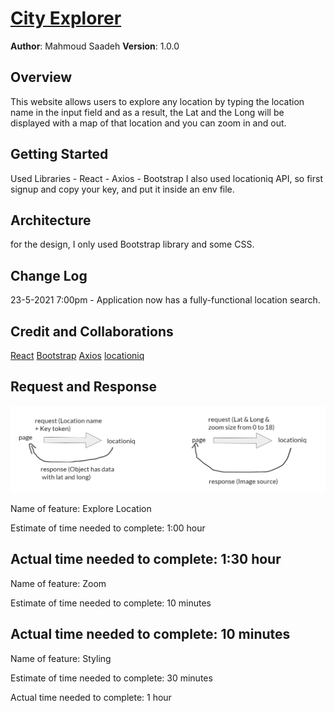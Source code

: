 # [City Explorer](https://city-explorer-mahmoud.netlify.app/)

**Author**: Mahmoud Saadeh
**Version**: 1.0.0

## Overview

This website allows users to explore any location by typing the location name in the input field and as a result, the Lat and the Long will be displayed with a map of that location and you can zoom in and out.

## Getting Started

Used Libraries
    - React
    - Axios
    - Bootstrap
I also used locationiq API, so first signup and copy your key, and put it inside an env file.

## Architecture

for the design, I only used Bootstrap library and some CSS.

## Change Log

23-5-2021 7:00pm - Application now has a fully-functional location search.

## Credit and Collaborations

[React](https://reactjs.org/)
[Bootstrap](https://react-bootstrap.netlify.app/)
[Axios](https://axios-http.com/)
[locationiq](https://locationiq.com/)

## Request and Response

![Request and Response](./img/req-res.png)

Name of feature: Explore Location

Estimate of time needed to complete: 1:00 hour

Actual time needed to complete: 1:30 hour
-----------------------------------------------------
Name of feature: Zoom

Estimate of time needed to complete: 10 minutes

Actual time needed to complete: 10 minutes
-----------------------------------------------------
Name of feature: Styling

Estimate of time needed to complete: 30 minutes

Actual time needed to complete: 1 hour